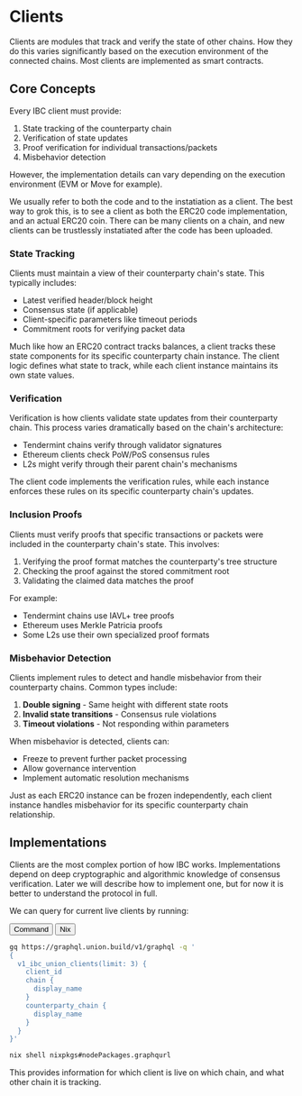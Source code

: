 # Clients

Clients are modules that track and verify the state of other chains. How they do this varies significantly based on the execution environment of the connected chains. Most clients are implemented as smart contracts.

## Core Concepts

Every IBC client must provide:

1. State tracking of the counterparty chain
1. Verification of state updates
1. Proof verification for individual transactions/packets
1. Misbehavior detection

However, the implementation details can vary depending on the execution environment (EVM or Move for example).

We usually refer to both the code and to the instatiation as a client. The best way to grok this, is to see a client
as both the ERC20 code implementation, and an actual ERC20 coin. There can be many clients on a chain, and new clients can be trustlessly instatiated after the code has been uploaded.

### State Tracking

Clients must maintain a view of their counterparty chain's state. This typically includes:

- Latest verified header/block height
- Consensus state (if applicable)
- Client-specific parameters like timeout periods
- Commitment roots for verifying packet data

Much like how an ERC20 contract tracks balances, a client tracks these state components for its specific counterparty chain instance. The client logic defines what state to track, while each client instance maintains its own state values.

### Verification

Verification is how clients validate state updates from their counterparty chain. This process varies dramatically based on the chain's architecture:

- Tendermint chains verify through validator signatures
- Ethereum clients check PoW/PoS consensus rules
- L2s might verify through their parent chain's mechanisms

The client code implements the verification rules, while each instance enforces these rules on its specific counterparty chain's updates.

### Inclusion Proofs

Clients must verify proofs that specific transactions or packets were included in the counterparty chain's state. This involves:

1. Verifying the proof format matches the counterparty's tree structure
1. Checking the proof against the stored commitment root
1. Validating the claimed data matches the proof

For example:

- Tendermint chains use IAVL+ tree proofs
- Ethereum uses Merkle Patricia proofs
- Some L2s use their own specialized proof formats

### Misbehavior Detection

Clients implement rules to detect and handle misbehavior from their counterparty chains. Common types include:

1. **Double signing** - Same height with different state roots
1. **Invalid state transitions** - Consensus rule violations
1. **Timeout violations** - Not responding within parameters

When misbehavior is detected, clients can:

- Freeze to prevent further packet processing
- Allow governance intervention
- Implement automatic resolution mechanisms

Just as each ERC20 instance can be frozen independently, each client instance handles misbehavior for its specific counterparty chain relationship.

## Implementations

Clients are the most complex portion of how IBC works. Implementations depend on deep cryptographic and algorithmic knowledge of consensus verification. Later we will describe how to implement one, but for now it is better to understand the protocol in full.

We can query for current live clients by running:

<div class="tab">
  <button class="tablinks" onclick="openTab(event, 'Fetch Clients')">Command</button>
  <button class="tablinks" onclick="openTab(event, 'Nix')">Nix</button>
</div>

<div id="Command" class="tabcontent">

```bash
gq https://graphql.union.build/v1/graphql -q '
{
  v1_ibc_union_clients(limit: 3) {
    client_id
    chain {
      display_name
    }
    counterparty_chain {
      display_name
    }
  }
}'
```

</div>

<div id="Nix" class="tabcontent">

```bash
nix shell nixpkgs#nodePackages.graphqurl
```

</div>

This provides information for which client is live on which chain, and what other chain it is tracking.
